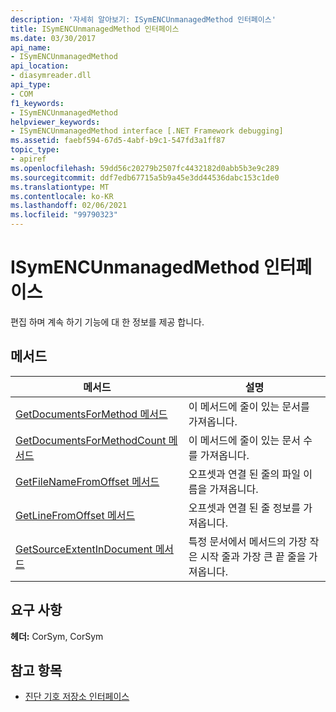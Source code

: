 ```yaml
---
description: '자세히 알아보기: ISymENCUnmanagedMethod 인터페이스'
title: ISymENCUnmanagedMethod 인터페이스
ms.date: 03/30/2017
api_name:
- ISymENCUnmanagedMethod
api_location:
- diasymreader.dll
api_type:
- COM
f1_keywords:
- ISymENCUnmanagedMethod
helpviewer_keywords:
- ISymENCUnmanagedMethod interface [.NET Framework debugging]
ms.assetid: faebf594-67d5-4abf-b9c1-547fd3a1ff87
topic_type:
- apiref
ms.openlocfilehash: 59dd56c20279b2507fc4432182d0abb5b3e9c289
ms.sourcegitcommit: ddf7edb67715a5b9a45e3dd44536dabc153c1de0
ms.translationtype: MT
ms.contentlocale: ko-KR
ms.lasthandoff: 02/06/2021
ms.locfileid: "99790323"
---
```

# <a name="isymencunmanagedmethod-interface"></a>ISymENCUnmanagedMethod 인터페이스

편집 하며 계속 하기 기능에 대 한 정보를 제공 합니다.  
  
## <a name="methods"></a>메서드  
  
|메서드|설명|  
|------------|-----------------|  
|[GetDocumentsForMethod 메서드](isymencunmanagedmethod-getdocumentsformethod-method.md)|이 메서드에 줄이 있는 문서를 가져옵니다.|  
|[GetDocumentsForMethodCount 메서드](isymencunmanagedmethod-getdocumentsformethodcount-method.md)|이 메서드에 줄이 있는 문서 수를 가져옵니다.|  
|[GetFileNameFromOffset 메서드](isymencunmanagedmethod-getfilenamefromoffset-method.md)|오프셋과 연결 된 줄의 파일 이름을 가져옵니다.|  
|[GetLineFromOffset 메서드](isymencunmanagedmethod-getlinefromoffset-method.md)|오프셋과 연결 된 줄 정보를 가져옵니다.|  
|[GetSourceExtentInDocument 메서드](isymencunmanagedmethod-getsourceextentindocument-method.md)|특정 문서에서 메서드의 가장 작은 시작 줄과 가장 큰 끝 줄을 가져옵니다.|  
  
## <a name="requirements"></a>요구 사항  

 **헤더:** CorSym, CorSym  
  
## <a name="see-also"></a>참고 항목

- [진단 기호 저장소 인터페이스](diagnostics-symbol-store-interfaces.md)
